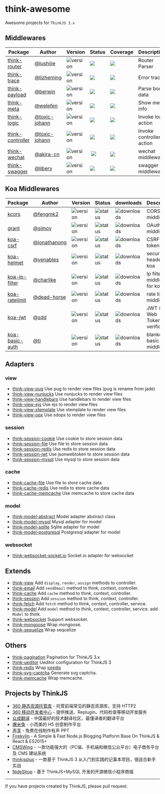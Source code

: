 # think-awesome

Awesome projects for `ThinkJS 3.x`

## Middlewares

| Package  | Author  | Version  |  Status | Coverage  | Description |
|---|---|---|---|---|---|
| [think-router](https://github.com/thinkjs/think-router) | [@lushijie](https://github.com/lushijie)  | ![version](https://img.shields.io/npm/v/think-router.svg)  |  ![](https://travis-ci.org/thinkjs/think-router.svg) | ![](https://coveralls.io/repos/github/thinkjs/think-router/badge.svg)  | Router Parser |
| [think-trace](https://github.com/thinkjs/think-trace)  | [@lizheming](https://github.com/lizheming)  | ![version](https://img.shields.io/npm/v/think-trace.svg)  |  ![](https://travis-ci.org/thinkjs/think-trace.svg) | ![](https://coveralls.io/repos/github/thinkjs/think-trace/badge.svg)  | Error trace |
| [think-payload](https://github.com/thinkjs/think-payload)  | [@berwin](https://github.com/berwin)  | ![version](https://img.shields.io/npm/v/think-payload.svg)  |  ![](https://travis-ci.org/thinkjs/think-payload.svg) | ![](https://coveralls.io/repos/github/thinkjs/think-payload/badge.svg)  | Parse body data |
| [think-meta](https://github.com/thinkjs/think-meta)  | [@welefen](https://github.com/welefen)  | ![version](https://img.shields.io/npm/v/think-meta.svg)  |  ![](https://travis-ci.org/thinkjs/think-meta.svg) | ![](https://coveralls.io/repos/github/thinkjs/think-meta/badge.svg)  | Show meta info |
| [think-logic](https://github.com/thinkjs/think-logic)  | [@toxic-johann](https://github.com/toxic-johann)  | ![version](https://img.shields.io/npm/v/think-logic.svg)  |  ![](https://travis-ci.org/thinkjs/think-logic.svg) | ![](https://coveralls.io/repos/github/thinkjs/think-logic/badge.svg)  | Invoke logic action |
| [think-controller](https://github.com/thinkjs/think-controller)  | [@toxic-johann](https://github.com/toxic-johann)  | ![version](https://img.shields.io/npm/v/think-logic.svg)  |  ![](https://travis-ci.org/thinkjs/think-controller.svg) | ![](https://coveralls.io/repos/github/thinkjs/think-controller/badge.svg)  | Invoke controller action |
| [think-wechat](https://github.com/akira-cn/think-wechat)  | [@akira-cn](https://github.com/akira-cn)  | ![version](https://img.shields.io/npm/v/think-wechat.svg)  |  ![](https://travis-ci.org/akira-cn/think-wechat.svg) | ![](https://coveralls.io/repos/github/akira-cn/think-wechat/badge.svg)  | wechat middleware |
| [think-swagger](https://github.com/libery/think-swagger)  | [@libery](https://github.com/libery)   | ![version](https://img.shields.io/npm/v/think-swagger-controller.svg)  |  ![](https://travis-ci.org/libery/think-swagger-controller.svg) | ![](https://coveralls.io/repos/github/libery/think-swagger-controller/badge.svg)  | swagger middleware |

## Koa Middlewares 

| Package  | Author  | Version  |  Status | downloads | Description |
|---|---|---|---|---|---|
| [kcors](https://github.com/koajs/cors) | [@fengmk2](https://github.com/fengmk2) | ![version](https://img.shields.io/npm/v/kcors.svg) | ![status](https://travis-ci.org/koajs/cors.svg) | ![downloads](https://img.shields.io/npm/dm/kcors.svg) | CORS middleware |
| [grant](https://github.com/simov/grant) | [@simov](https://github.com/simov) | ![version](https://img.shields.io/npm/v/grant.svg) | ![status](https://travis-ci.org/simov/grant.svg) | ![downloads](https://img.shields.io/npm/dm/grant.svg) | OAuth middleware |
| [koa-csrf](https://github.com/koajs/csrf) | [@jonathanong](https://github.com/jonathanong) | ![version](https://img.shields.io/npm/v/koa-csrf.svg) | ![status](https://travis-ci.org/koajs/csrf.svg) | ![downloads](https://img.shields.io/npm/dm/koa-csrf.svg) | CSRF tokens |
| [koa-helmet](https://github.com/venables/helmet) | [@venables](https://github.com/venables) | ![version](https://img.shields.io/npm/v/koa-helmet.svg) | ![status](https://travis-ci.org/venables/koa-helmet.svg) | ![downloads](https://img.shields.io/npm/dm/koa-helmet.svg) | security headers for koa |
| [koa-ip-filter](https://github.com/charlike/koa-ip-filter) | [@charlike](https://github.com/charlike) | ![version](https://img.shields.io/npm/v/koa-ip-filter.svg) | ![status](https://travis-ci.org/charlike/koa-ip-filter.svg) | ![downloads](https://img.shields.io/npm/dm/koa-ip-filter.svg) | Ip filter middleware for koa |
| [koa-ratelimit](https://github.com/koajs/ratelimit) | [@dead-horse](https://github.com/dead-horse) | ![version](https://img.shields.io/npm/v/koa-ratelimit.svg) | ![status](https://travis-ci.org/koajs/ratelimit.svg) | ![downloads](https://img.shields.io/npm/dm/koa-ratelimit.svg) | rate limiting middleware |
| [koa-jwt](https://github.com/koajs/jwt) | [@sdd](https://github.com/sdd) | ![version](https://img.shields.io/npm/v/koa-jwt.svg) | ![status](https://travis-ci.org/koajs/jwt.svg) | ![downloads](https://img.shields.io/npm/dm/koa-jwt.svg) | JWT (JSON Web Tokens) verification |
| [koa-basic-auth](https://github.com/koajs/basic-auth) | [@tj](https://github.com/tj) | ![version](https://img.shields.io/npm/v/koa-basic-auth.svg) | ![status](https://travis-ci.org/koajs/basic-auth.svg) | ![downloads](https://img.shields.io/npm/dm/koa-basic-auth.svg) | blanket basic auth middleware |

## Adapters

### view
* [think-view-pug](https://github.com/thinkjs/think-view-pug) Use pug to render view files (pug is rename from jade)
* [think-view-nunjucks](https://github.com/thinkjs/think-view-nunjucks) Use nunjucks to render view files
* [think-view-handlebars](https://github.com/thinkjs/think-view-handlebars) Use handlebars to render view files
* [think-view-ejs](https://github.com/thinkjs/think-view-ejs) Use ejs to render view files
* [think-view-xtemplate](https://github.com/lizheming/think-view-xtemplate) Use xtemplate to render view files
* [think-view-opx](https://github.com/wj008/think-view-opx) Use sdopx to render view files

### session
* [think-session-cookie](https://github.com/thinkjs/think-session-cookie) Use cookie to store session data
* [think-session-file](https://github.com/thinkjs/think-session-file) Use file to store session data
* [think-session-redis](https://github.com/thinkjs/think-session-redis) Use redis to store session data
* [think-session-jwt](https://github.com/thinkjs/think-session-jwt) Use jsonwebtoken to store session data
* [think-session-mysql](https://github.com/thinkjs/think-session-mysql) Use mysql to store session data

### cache
* [think-cache-file](https://github.com/thinkjs/think-cache-file) Use file to store cache data
* [think-cache-redis](https://github.com/thinkjs/think-cache-redis) Use redis to store cache data
* [think-cache-memcache](https://github.com/thinkjs/think-cache-memchache) Use memcache to store cache data

### model
* [think-model-abstract](https://github.com/thinkjs/think-model-abstract) Model adapter abstract class
* [think-model-mysql](https://github.com/thinkjs/think-model-mysql) Mysql adapter for model
* [think-model-sqlite](https://github.com/thinkjs/think-model-sqlite) Sqlite adapter for model
* [think-model-postgresql](https://github.com/thinkjs/think-model-postgresql) Postgresql adapter for model

### websocket

* [think-websocket-socket.io](https://github.com/thinkjs/think-websocket-socket.io) Socket.io adapter for websocket

## Extends

* [think-view](https://github.com/thinkjs/think-view) Add `display`, `render`, `assign` methods to controller.
* [think-email](https://github.com/thinkjs/think-email) Add `sendEmail` method to think, context, controller.
* [think-cache](https://github.com/thinkjs/think-cache) Add `cache` method to  think, context, controller. 
* [think-session](https://github.com/thinkjs/think-session) Add `session` method to  think, context, controller.
* [think-fetch](https://github.com/thinkjs/think-fetch) Add `fetch` method to  think, context, controller, service.
* [think-model](https://github.com/thinkjs/think-model) Add `model` method to  think, context, controller, service. add `Model` to think.
* [think-websocket](https://github.com/thinkjs/think-websocket) Support websocket.
* [think-mongoose](https://github.com/thinkjs/think-mongoose) Wrap mongoose.
* [think-sequelize](https://github.com/thinkjs/think-sequelize) Wrap sequelize

## Others

* [think-pagination](https://github.com/thinkjs/think-pagination) Pagination for ThinkJS 3.x
* [think-ueditor](https://github.com/uedkx/think-ueditor) Ueditor configuration for ThinkJS 3
* [think-redis](https://github.com/thinkjs/think-redis) Wrap [ioredis](https://github.com/luin/ioredis)
* [think-svg-captcha](https://github.com/thinkjs/think-svg-captcha) Generate svg captcha.
* [think-memcache](https://github.com/thinkjs/think-memcache) Wrap memcache.

## Projects by ThinkJS

* [360 静态资源托管库](https://cdn.baomitu.com/) - 托管前端常见的静态资源库，支持 HTTP2
* [360 移动开发者中心](https://dc.360.cn/) - 提供推送、Replugin、代码检查等移动开发服务
* [众成翻译](http://zcfy.cc/) - 中国最好的技术翻译社区，最懂译者的翻译平台
* [爆米兔](http://www.baomitu.com/) - 小而美的 H5 创意制作平台
* [声享](https://ppt.baomitu.com/) - 免费在线制作有声 PPT
* [Firekylin](https://github.com/firekylin/firekylin) - A Simple & Fast Node.js Blogging Platform Base On ThinkJS & React & ES2015+
* [CMSWing](https://github.com/arterli/CmsWing) - 一款功能强大的（PC端、手机端和微信公众平台）电子商务平台及 CMS 建站系统
* [thinkjsplus](https://github.com/wuyanwen/thinkjsplus) - 一款基于 ThinkJS 3 从入门到实践的记事本项目，很适合新手实战
* [NideShop](https://github.com/tumobi/nideshop) - 基于 ThinkJS+MySQL 开发的开源微信小程序商城
----
If you have projects created by ThinkJS, please pull request.
